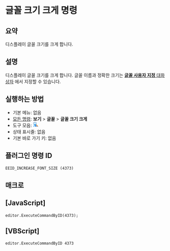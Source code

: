 # 글꼴 크기 크게 명령

## 요약

디스플레이 글꼴 크기를 크게 합니다.

## 설명

디스플레이 글꼴 크기를 크게 합니다.
글꼴 이름과 정확한 크기는 [**글꼴 사용자 지정** 대화 상자](../../dlg/properties/font/index) 에서
지정할 수 있습니다.

## 실행하는 방법

- 기본 메뉴: 없음
- [모든 명령](../tools/all_commands): **보기** \> **글꼴** \> **글꼴 크기 크게**
- 도구 모음: ![](../../images/increasefontsize.png)
- 상태 표시줄: 없음
- 기본 바로 가기 키: 없음

## 플러그인 명령 ID

```
EEID_INCREASE_FONT_SIZE (4373)
```

## 매크로

## \[JavaScript\]

```
editor.ExecuteCommandByID(4373);
```

## \[VBScript\]

```
editor.ExecuteCommandByID 4373
```
